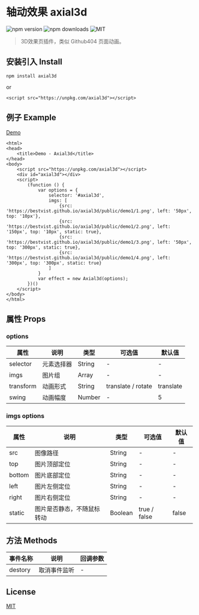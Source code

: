 # 轴动效果 axial3d 
![npm version](https://img.shields.io/npm/v/axial3d.svg)
![npm downloads](https://img.shields.io/npm/dt/axial3d.svg)
![MIT](https://img.shields.io/badge/license-MIT-blue.svg)

> 3D效果页插件，类似 Github404 页面动画。

## 安装引入 Install

```
npm install axial3d
```
or
```
<script src="https://unpkg.com/axial3d"></script>
```

## 例子 Example
[Demo](https://bestvist.github.io/axial3d/demo/)

```
<html>
<head>
    <title>Demo - Axial3d</title>
</head>
<body>
    <script src="https://unpkg.com/axial3d"></script>
    <div id="axial3d"></div>
    <script>
        (function () {
            var options = {
                selector: '#axial3d',
                imgs: [
                    {src: 'https://bestvist.github.io/axial3d/public/demo1/1.png', left: '50px', top: '10px'},
                    {src: 'https://bestvist.github.io/axial3d/public/demo1/2.png', left: '150px', top: '10px', static: true},
                    {src: 'https://bestvist.github.io/axial3d/public/demo1/3.png', left: '50px', top: '300px', static: true},
                    {src: 'https://bestvist.github.io/axial3d/public/demo1/4.png', left: '300px', top: '300px', static: true}
                ]
            }
            var effect = new Axial3d(options);
        })()
    </script>
</body>
</html>
```

## 属性 Props

### options

| 属性 | 说明 | 类型 | 可选值 | 默认值 |
|-|-|-|-|-|
| selector | 元素选择器 | String | - | - |
| imgs | 图片组 | Array | - | - |
| transform | 动画形式 | String | translate / rotate | translate |
| swing | 动画幅度 | Number | - | 5 |

### imgs options

| 属性 | 说明 | 类型 | 可选值 | 默认值 |
|-|-|-|-|-|
| src | 图像路径 | String | - | - |
| top | 图片顶部定位 | String | - | - |
| bottom | 图片底部定位 | String | - | - |
| left | 图片左侧定位 | String | - | - |
| right | 图片右侧定位 | String | - | - |
| static | 图片是否静态，不随鼠标转动 | Boolean | true / false | false |

## 方法 Methods

| 事件名称 | 说明 | 回调参数 |
|-|-|-|
| destory | 取消事件监听 | - |


## License

[MIT](https://github.com/bestvist/axial3d/LICENSE)